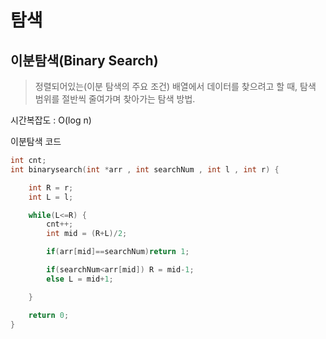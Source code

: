 # 탐색

## 이분탐색(Binary Search)

> 정렬되어있는(이분 탐색의 주요 조건) 배열에서 데이터를 찾으려고 할 때, 탐색 범위를 절반씩 줄여가며 찾아가는 탐색 방법. 

시간복잡도 : O(log n)





이분탐색 코드

```c
int cnt;
int binarysearch(int *arr , int searchNum , int l , int r) {

	int R = r;
	int L = l;

	while(L<=R) {
		cnt++;
		int mid = (R+L)/2;

		if(arr[mid]==searchNum)return 1;

		if(searchNum<arr[mid]) R = mid-1;
		else L = mid+1;

	}

	return 0;
}

```







